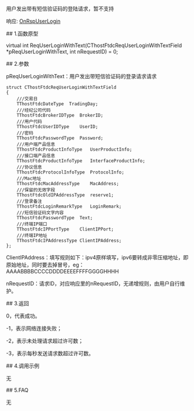 <p>用户发出带有短信验证码的登陆请求，暂不支持</p>
<p>响应: <a href="../../../HQJK/CTHOSTFTDCMDSPI/ONRSPUSERLOGIN/">OnRspUserLogin</a></p>
<span class="anchor" id="2902e5c8-c25f-4ab0-ae26-7fa803cae35b"></span>
## 1.函数原型
<p>virtual int ReqUserLoginWithText(CThostFtdcReqUserLoginWithTextField *pReqUserLoginWithText, int nRequestID) = 0;</p>
<span class="anchor" id="f581e0f8-6e19-4f44-bf63-b54ee332231e"></span>
## 2.参数
<p>pReqUserLoginWithText：用户发出带短信验证码的登录请求请求</p>
<pre><code>struct CThostFtdcReqUserLoginWithTextField
{
    ///交易日
    TThostFtdcDateType  TradingDay;
    ///经纪公司代码
    TThostFtdcBrokerIDType  BrokerID;
    ///用户代码
    TThostFtdcUserIDType    UserID;
    ///密码
    TThostFtdcPasswordType  Password;
    ///用户端产品信息
    TThostFtdcProductInfoType   UserProductInfo;
    ///接口端产品信息
    TThostFtdcProductInfoType   InterfaceProductInfo;
    ///协议信息
    TThostFtdcProtocolInfoType  ProtocolInfo;
    ///Mac地址
    TThostFtdcMacAddressType    MacAddress;
    ///保留的无效字段
    TThostFtdcOldIPAddressType  reserve1;
    ///登录备注
    TThostFtdcLoginRemarkType   LoginRemark;
    ///短信验证码文字内容
    TThostFtdcPasswordType  Text;
    ///终端IP端口
    TThostFtdcIPPortType    ClientIPPort;
    ///终端IP地址
    TThostFtdcIPAddressType ClientIPAddress;
};
</code></pre>
<p>ClientIPAddress：填写规则如下：ipv4原样填写，ipv6要转成非零压缩地址，即原始地址，同时要去掉冒号，eg：AAAABBBBCCCCDDDDEEEEFFFFGGGGHHHH</p>
<p>nRequestID：请求ID，对应响应里的nRequestID，无递增规则，由用户自行维护。</p>
<span class="anchor" id="a4060009-9da9-48bb-a955-cea3d3195b9f"></span>
## 3.返回
<p>0，代表成功。</p>
<p>-1，表示网络连接失败；</p>
<p>-2，表示未处理请求超过许可数；</p>
<p>-3，表示每秒发送请求数超过许可数。</p>
<span class="anchor" id="6124d636-4540-4569-b0d2-468ba37b87c4"></span>
## 4.调用示例
<p>无</p>
<span class="anchor" id="aa566d33-e5a3-4292-9b43-a3e18d88a52d"></span>
## 5.FAQ
<p>无</p>
